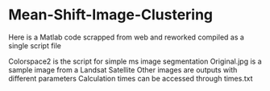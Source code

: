 # Mean-Shift-Image-Clustering
Here is a Matlab code scrapped from web and reworked compiled as a single script file

Colorspace2 is the script for simple ms image segmentation
Original.jpg is a sample image from a Landsat Satellite
Other images are outputs with different parameters
Calculation times can be accessed through times.txt
